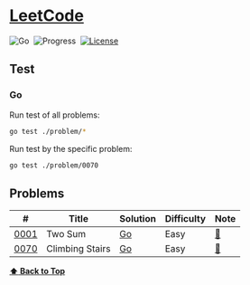# [LeetCode](https://leetcode.com/problemset/all)

![Go](https://img.shields.io/badge/language-Go-007d9c)&nbsp;
![Progress](https://img.shields.io/badge/progess-2%20%2F%202082-sucess)&nbsp;
[![License](https://img.shields.io/badge/license-MIT-a31f34)](./LICENSE)

## Test

### Go

Run test of all problems:

```bash
go test ./problem/*
```

Run test by the specific problem:

```bash
go test ./problem/0070
```

## Problems

| #      | Title           | Solution      | Difficulty | Note                |
|--------|-----------------|---------------|------------|---------------------|
| [0001] | Two Sum         | [Go][0001_Go] | Easy       | [:memo:][0001_Note] |
| [0070] | Climbing Stairs | [Go][0070_Go] | Easy       | [:memo:][0070_Note] |

[**:arrow_up: Back to Top**](#leetcode)

<!-- 0001 -->
[0001]: https://leetcode.com/problems/two-sum
[0001_Note]: ./problem/0001/README.md
[0001_Go]: ./problem/0001/two_sum.go

<!-- 0007 -->
[0070]: https://leetcode.com/problems/climbing-stairs
[0070_Note]: ./problem/0070/README.md
[0070_Go]: ./problem/0070/climbing_stairs.go
